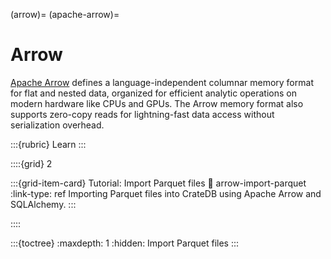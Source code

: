 (arrow)=
(apache-arrow)=
# Arrow

[Apache Arrow] defines a language-independent columnar memory format for flat
and nested data, organized for efficient analytic operations on modern
hardware like CPUs and GPUs. The Arrow memory format also supports
zero-copy reads for lightning-fast data access without serialization overhead.


:::{rubric} Learn
:::

::::{grid} 2

:::{grid-item-card} Tutorial: Import Parquet files
:link: arrow-import-parquet
:link-type: ref
Importing Parquet files into CrateDB using Apache Arrow and SQLAlchemy.
:::

::::


:::{toctree}
:maxdepth: 1
:hidden:
Import Parquet files <import-parquet>
:::


[Apache Arrow]: https://arrow.apache.org/
